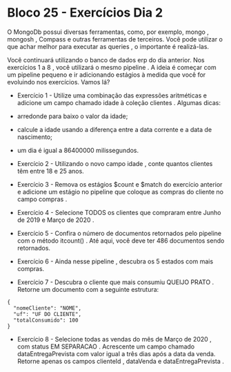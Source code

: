 # Bloco 25 - Exercícios Dia 2

O MongoDb possui diversas ferramentas, como, por exemplo, mongo , mongosh , Compass e outras ferramentas de terceiros. Você pode utilizar o que achar melhor para executar as queries , o importante é realizá-las.

Você continuará utilizando o banco de dados erp do dia anterior. Nos exercícios 1 a 8 , você utilizará o mesmo pipeline . A ideia é começar com um pipeline pequeno e ir adicionando estágios à medida que você for evoluindo nos exercícios. Vamos lá?

- Exercício 1 - Utilize uma combinação das expressões aritméticas e adicione um campo chamado idade à coleção clientes . Algumas dicas:

- arredonde para baixo o valor da idade;
- calcule a idade usando a diferença entre a data corrente e a data de nascimento;
- um dia é igual a 86400000 milissegundos.

- Exercício 2 - Utilizando o novo campo idade , conte quantos clientes têm entre 18 e 25 anos.

- Exercício 3 - Remova os estágios $count e $match do exercício anterior e adicione um estágio no pipeline que coloque as compras do cliente no campo compras .

- Exercício 4 - Selecione TODOS os clientes que compraram entre Junho de 2019 e Março de 2020 .

- Exercício 5 - Confira o número de documentos retornados pelo pipeline com o método itcount() . Até aqui, você deve ter 486 documentos sendo retornados.

- Exercício 6 - Ainda nesse pipeline , descubra os 5 estados com mais compras.

- Exercício 7 - Descubra o cliente que mais consumiu QUEIJO PRATO . Retorne um documento com a seguinte estrutura:
```
{
  "nomeCliente": "NOME",
  "uf": "UF DO CLIENTE",
  "totalConsumido": 100
}
```

- Exercício 8 - Selecione todas as vendas do mês de Março de 2020 , com status EM SEPARACAO .
Acrescente um campo chamado dataEntregaPrevista com valor igual a três dias após a data da venda.
Retorne apenas os campos clienteId , dataVenda e dataEntregaPrevista .

